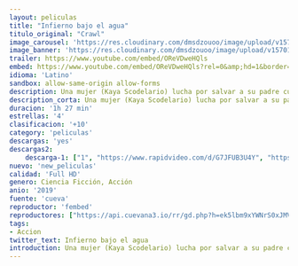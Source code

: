 ```yaml
---
layout: peliculas
title: "Infierno bajo el agua"
titulo_original: "Crawl"
image_carousel: 'https://res.cloudinary.com/dmsdzouoo/image/upload/v1570154814/infierno-min_frghuz.jpg'
image_banner: 'https://res.cloudinary.com/dmsdzouoo/image/upload/v1570154812/GG25P28F3_172654-min_gw1fws.jpg'
trailer: https://www.youtube.com/embed/OReVDweHQls
embed: https://www.youtube.com/embed/OReVDweHQls?rel=0&amp;hd=1&border=0&wmode=opaque&enablejsapi=1&modestbranding=1&controls=1&showinfo=1
idioma: 'Latino'
sandbox: allow-same-origin allow-forms
description: Una mujer (Kaya Scodelario) lucha por salvar a su padre cuando se produce en Florida un huracán de categoria 5. Sin embargo, mientras ambos tratan de huir la tormenta les deja encerrados detro de una casa que se inunda y en la que tendrán que hacer frente a una legión de extraños depredadores.
description_corta: Una mujer (Kaya Scodelario) lucha por salvar a su padre cuando se produce en Florida un huracán de categoria 5. Sin embargo, mientras ambos tratan de huir la tormenta les deja encerrados detro de una casa que se inunda y en la que
duracion: '1h 27 min'
estrellas: '4'
clasificacion: '+10'
category: 'peliculas'
descargas: 'yes'
descargas2:
    descarga-1: ["1", "https://www.rapidvideo.com/d/G7JFUB3U4Y", "https://www.google.com/s2/favicons?domain=openload.co","OpenLoad","https://res.cloudinary.com/imbriitneysam/image/upload/v1541473684/mexico.png", "Latino", "Full HD"]
nuevo: 'new_peliculas'
calidad: 'Full HD'
genero: Ciencia Ficción, Acción
anio: '2019'
fuente: 'cueva'
reproductor: 'fembed'
reproductores: ["https://api.cuevana3.io/rr/gd.php?h=ek5lbm9xYWNrS0xJMVp5b21KREk0dFBLbjVkaHhkRGdrOG1jbnBpUnhhS1Z6V3QwWTdiQ3c3TFBkSjJaejl2WnJhU2hkWlhFanJqVHRHaWxmTlduMXRHU3FadVkyUT09"]
tags:
- Accion
twitter_text: Infierno bajo el agua
introduction: Una mujer (Kaya Scodelario) lucha por salvar a su padre cuando se produce en Florida un huracán de categoria 5. Sin embargo, mientras ambos tratan de huir la tormenta les deja encerrados detro de una casa que se inunda y en la que
---
```



 








